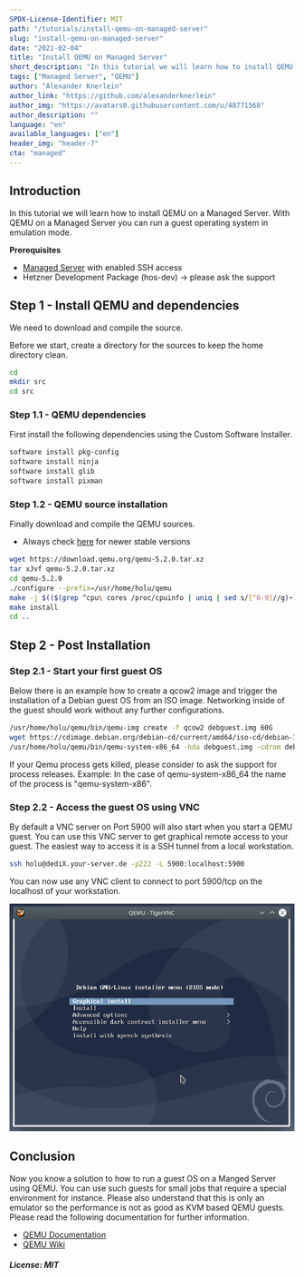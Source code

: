 ```yaml
---
SPDX-License-Identifier: MIT
path: "/tutorials/install-qemu-on-managed-server"
slug: "install-qemu-on-managed-server"
date: "2021-02-04"
title: "Install QEMU on Managed Server"
short_description: "In this tutorial we will learn how to install QEMU on a Managed Server"
tags: ["Managed Server", "QEMU"]
author: "Alexander Knerlein"
author_link: "https://github.com/alexanderknerlein"
author_img: "https://avatars0.githubusercontent.com/u/48771568"
author_description: ""
language: "en"
available_languages: ["en"]
header_img: "header-7"
cta: "managed"
---
```


## Introduction

In this tutorial we will learn how to install QEMU on a Managed Server. With QEMU on a Managed Server you can run a guest operating system in emulation mode.

**Prerequisites**

- [Managed Server](https://www.hetzner.com/managed-server?country=ot) with enabled SSH access
- Hetzner Development Package (hos-dev) -> please ask the support

## Step 1 - Install QEMU and dependencies

We need to download and compile the source.

Before we start, create a directory for the sources to keep the home directory clean.

```bash
cd
mkdir src
cd src
```

### Step 1.1 - QEMU dependencies

First install the following dependencies using the Custom Software Installer.

```bash
software install pkg-config
software install ninja
software install glib
software install pixman
```

### Step 1.2 - QEMU source installation

Finally download and compile the QEMU sources.

- Always check [here](https://www.qemu.org/) for newer stable versions

```bash
wget https://download.qemu.org/qemu-5.2.0.tar.xz
tar xJvf qemu-5.2.0.tar.xz
cd qemu-5.2.0
./configure --prefix=/usr/home/holu/qemu
make -j $(($(grep ^cpu\ cores /proc/cpuinfo | uniq | sed s/[^0-9]//g)+1))
make install
cd ..
```

## Step 2 - Post Installation

### Step 2.1 - Start your first guest OS

Below there is an example how to create a qcow2 image and trigger the installation of a Debian guest OS from an ISO image. Networking inside of the guest should work without any further configurations.

```bash
/usr/home/holu/qemu/bin/qemu-img create -f qcow2 debguest.img 60G
wget https://cdimage.debian.org/debian-cd/current/amd64/iso-cd/debian-10.7.0-amd64-netinst.iso
/usr/home/holu/qemu/bin/qemu-system-x86_64 -hda debguest.img -cdrom debian-10.7.0-amd64-netinst.iso -m 8G
```

If your Qemu process gets killed, please consider to ask the support for process releases. Example: In the case of qemu-system-x86_64 the name of the process is "qemu-system-x86".

### Step 2.2 - Access the guest OS using VNC

By default a VNC server on Port 5900 will also start when you start a QEMU guest. You can use this VNC server to get graphical remote access to your guest. The easiest way to access it is a SSH tunnel from a local workstation.

```bash
ssh holu@dediX.your-server.de -p222 -L 5900:localhost:5900
```

You can now use any VNC client to connect to port 5900/tcp on the localhost of your workstation.

![QEMU guest VNC](images/qemuvnc.png)

## Conclusion

Now you know a solution to how to run a guest OS on a Manged Server using QEMU. You can use such guests for small jobs that require a special environment for instance. Please also understand that this is only an emulator so the performance is not as good as KVM based QEMU guests. Please read the following documentation for further information.

- [QEMU Documentation](https://www.qemu.org/docs/master/)
- [QEMU Wiki](https://wiki.qemu.org/)

##### License: MIT

<!--

Contributor's Certificate of Origin

By making a contribution to this project, I certify that:

(a) The contribution was created in whole or in part by me and I have
    the right to submit it under the license indicated in the file; or

(b) The contribution is based upon previous work that, to the best of my
    knowledge, is covered under an appropriate license and I have the
    right under that license to submit that work with modifications,
    whether created in whole or in part by me, under the same license
    (unless I am permitted to submit under a different license), as
    indicated in the file; or

(c) The contribution was provided directly to me by some other person
    who certified (a), (b) or (c) and I have not modified it.

(d) I understand and agree that this project and the contribution are
    public and that a record of the contribution (including all personal
    information I submit with it, including my sign-off) is maintained
    indefinitely and may be redistributed consistent with this project
    or the license(s) involved.

Signed-off-by: [Alexander Knerlein alexanderknerlein@outlook.de]

-->
